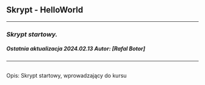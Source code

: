 ## **Skrypt - HelloWorld**
---
### _Skrypt startowy._
##### Ostatnia aktualizacja 2024.02.13 Autor: [Rafal Botor]

---
## 
Opis:
Skrypt startowy, wprowadzający do kursu